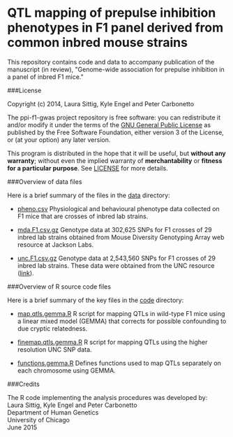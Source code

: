 # QTL mapping of prepulse inhibition phenotypes in F1 panel derived from common inbred mouse strains

This repository contains code and data to accompany publication of the
manuscript (in review), "Genome-wide association for prepulse
inhibition in a panel of inbred F1 mice."

###License

Copyright (c) 2014, Laura Sittig, Kyle Engel and Peter Carbonetto

The ppi-f1-gwas project repository is free software: you can redistribute
it and/or modify it under the terms of the
[GNU General Public License](http://www.gnu.org/licenses/gpl.html) as
published by the Free Software Foundation, either version 3 of the
License, or (at your option) any later version.

This program is distributed in the hope that it will be useful, but
**without any warranty**; without even the implied warranty of
**merchantability** or **fitness for a particular purpose**. See
[LICENSE](LICENSE) for more details.

###Overview of data files

Here is a brief summary of the files in the [data](data) directory:

+ [pheno.csv](data/pheno.csv) Physiological and behavioural phenotype
data collected on F1 mice that are crosses of inbred lab strains.

+ [mda.F1.csv.gz](data/mda.F1.csv.gz) Genotype data at 302,625 SNPs
for F1 crosses of 29 inbred lab strains obtained from Mouse Diversity
Genotyping Array web resource at Jackson Labs.

+ [unc.F1.csv.gz](data/unc.F1.csv.gz) Genotype data at 2,543,560 SNPs
for F1 crosses of 29 inbred lab strains. These data were obtained from
the UNC resource ([link](http://csbio.unc.edu/imputation)).

###Overview of R source code files

Here is a brief summary of the key files in the [code](code) directory:

+ [map.qtls.gemma.R](data/map.qtls.gemma.R) R script for mapping QTLs
in wild-type F1 mice using a linear mixed model (GEMMA) that corrects
for possible confounding to due cryptic relatedness.

+ [finemap.qtls.gemma.R](data/finemap.qtls.gemma.R) R script for
mapping QTLs using the higher resolution UNC SNP data.

+ [functions.gemma.R](data/functions.gemma.R) Defines functions used
to map QTLs separately on each chromosome using GEMMA.

###Credits

The R code implementing the analysis procedures was developed by:<br>
Laura Sittig, Kyle Engel and Peter Carbonetto<br>
Department of Human Genetics<br>
University of Chicago<br>
June 2015

